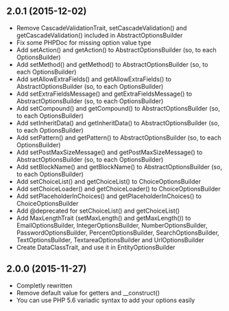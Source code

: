 2.0.1 (2015-12-02)
------------------

- Remove CascadeValidationTrait, setCascadeValidation() and getCascadeValidation() included in AbstractOptionsBuilder
- Fix some PHPDoc for missing option value type
- Add setAction() and getAction() to AbstractOptionsBuilder (so, to each OptionsBuilder)
- Add setMethod() and getMethod() to AbstractOptionsBuilder (so, to each OptionsBuilder)
- Add setAllowExtraFields() and getAllowExtraFields() to AbstractOptionsBuilder (so, to each OptionsBuilder)
- Add setExtraFieldsMessage() and getExtraFieldsMessage() to AbstractOptionsBuilder (so, to each OptionsBuilder)
- Add setCompound() and getCompound() to AbstractOptionsBuilder (so, to each OptionsBuilder)
- Add setInheritData() and getInheritData() to AbstractOptionsBuilder (so, to each OptionsBuilder)
- Add setPattern() and getPattern() to AbstractOptionsBuilder (so, to each OptionsBuilder)
- Add setPostMaxSizeMessage() and getPostMaxSizeMessage() to AbstractOptionsBuilder (so, to each OptionsBuilder)
- Add setBlockName() and getBlockName() to AbstractOptionsBuilder (so, to each OptionsBuilder)
- Add setChoiceList() and getChoiceList() to ChoiceOptionsBuilder
- Add setChoiceLoader() and getChoiceLoader() to ChoiceOptionsBuilder
- Add setPlaceholderInChoices() and getPlaceholderInChoices() to ChoiceOptionsBuilder
- Add @deprecated for setChoiceList() and getChoiceList()
- Add MaxLengthTrait (setMaxLength() and getMaxLength()) to EmailOptionsBuilder, IntegerOptionsBuilder, NumberOptionsBuilder, PasswordOptionsBuilder, PercentOptionsBuilder, SearchOptionsBuilder, TextOptionsBuilder, TextareaOptionsBuilder and UrlOptionsBuilder
- Create DataClassTrait, and use it in EntityOptionsBuilder

2.0.0 (2015-11-27)
------------------

- Completly rewritten
- Remove default value for getters and __construct()
- You can use PHP 5.6 variadic syntax to add your options easily
